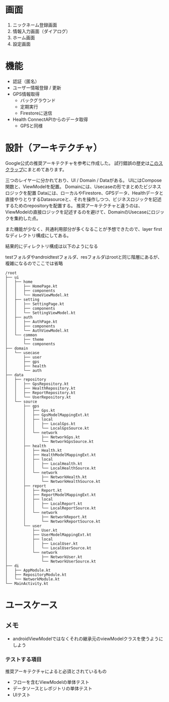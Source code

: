 # 画面
1. ニックネーム登録画面
2. 情報入力画面（ダイアログ）
3. ホーム画面
4. 設定画面

# 機能
- 認証（匿名）
- ユーザー情報登録 / 更新
- GPS情報取得
    - バックグラウンド
    - 定期実行
    - Firestoreに送信
- Health ConnectAPIからのデータ取得
    - GPSと同様

# 設計（アーキテクチャ）
Google公式の推奨アーキテクチャを参考に作成した。
試行錯誤の歴史は[このスクラップ](https://zenn.dev/shun1997/scraps/90916eb0f048b4)にまとめてあります。

三つのレイヤーに分かれており、UI / Domain / Dataがある。
UIにはCompose関数と、ViewModelを配置。
Domainには、Usecaseの形でまとめたビジネスロジックを配置
Dataには、ローカルやFirestore、GPSデータ、Healthデータと直接やりとりするDatasourceと、それを操作しつつ、ビジネスロジックを記述するためのrepositoryを配置する。
推奨アーキテクチャと違うのは、ViewModelの直接ロジックを記述するのを避けて、DomainのUsecaseにロジックを集約した点。

また機能が少なく、共通利用部分が多くなることが予想できたので、layer firstなディレクトリ構成にしてある。

結果的にディレクトリ構成は以下のようになる

testフォルダやandroidtestフォルダ、resフォルダはrootと同じ階層にあるが、複雑になるのでここでは省略
```
/root
├── ui
│   ├── home
│   │   ├── HomePage.kt
│   │   ├── components
│   │   └── HomeViewModel.kt
│   ├── setting
│   │   ├── SettingPage.kt
│   │   ├── components
│   │   └── SettingViewModel.kt
│   ├── auth
│   │   ├── AuthPage.kt
│   │   ├── components
│   │   └── AuthViewModel.kt
│   └── common
│       ├── theme
│       └── components
├── domain
│   └── usecase
│       ├── user
│       ├── gps
│       ├── health
│       └── auth
├── data
│   ├── repository
│   │   ├── GpsRepository.kt
│   │   ├── HealthRepository.kt
│   │   ├── ReportRepository.kt
│   │   └── UserRepository.kt
│   └── source
│       ├── gps
│       │   ├── Gps.kt
│       │   ├── GpsModelMappingExt.kt
│       │   ├── local
│       │   │   ├── LocalGps.kt
│       │   │   └── LocalGpsSource.kt
│       │   └── network
│       │       ├── NetworkGps.kt
│       │       └── NetworkGpsSource.kt
│       ├── health
│       │   ├── Health.kt
│       │   ├── HealthModelMappingExt.kt
│       │   ├── local
│       │   │   ├── LocalHealth.kt
│       │   │   └── LocalHealthSource.kt
│       │   └── network
│       │       ├── NetworkHealth.kt
│       │       └── NetworkHealthSource.kt
│       ├── report
│       │   ├── Report.kt
│       │   ├── ReportModelMappingExt.kt
│       │   ├── local
│       │   │   ├── LocalReport.kt
│       │   │   └── LocalReportSource.kt
│       │   └── network
│       │       ├── NetworkReport.kt
│       │       └── NetworkReportSource.kt
│       └── user
│           ├── User.kt
│           ├── UserModelMappingExt.kt
│           ├── local
│           │   ├── LocalUser.kt
│           │   └── LocalUserSource.kt
│           └── network
│               ├── NetworkUser.kt
│               └── NetworkUserSource.kt
├── di
│   ├── AppModule.kt
│   ├── RepositoryModule.kt
│   └── NetworkModule.kt
└── MainActivity.kt
```

# ユースケース


## メモ
- androidViewModelではなくそれの継承元のviewModelクラスを使うようにしよう

### テストする項目
推奨アーキテクチャによると必須とされているもの
- フローを含むViewModelの単体テスト
- データソースとレポジトリの単体テスト
- UIテスト
